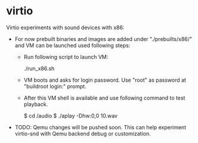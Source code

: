 # virtio
Virtio experiments with sound devices with x86:

  - For now prebuilt binaries and images are added
    under "./prebuilts/x86/" and VM can be launched
    used following steps:

    * Run following script to launch VM:

       ./run_x86.sh

    * VM boots and asks for login password.
      Use "root" as password at "buildroot login:" prompt.

    * After this VM shell is available and use following
      command to test playback.

      $ cd /audio
      $ ./aplay -Dhw:0,0 10.wav



  - TODO: Qemu changes will be pushed soon. This can
    help experiment virtio-snd with Qemu backend debug
    or customization.
